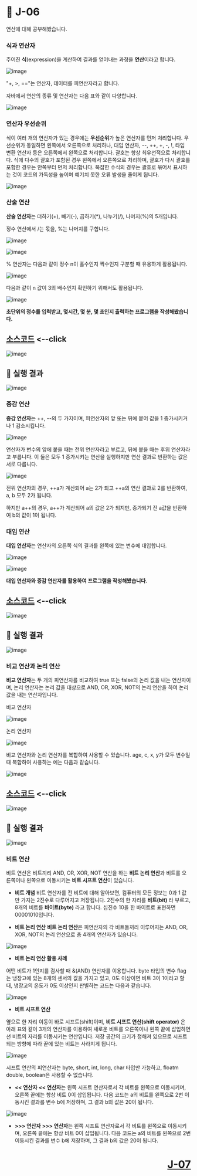 # 📖 J-06
연산에 대해 공부해봤습니다.

### **식과 연산자**

주어진 **식**(expression)을 계산하여 결과를 얻어내는 과정을 **연산**이라고 합니다.

![image](https://github.com/user-attachments/assets/074f5da5-ff84-4f26-81c9-84c7ce729f33)

"+, >, =="는 연산자, 데이터를 피연산자라고 합니다.

자바에서 연산의 종류 및 연산자는 다음 표와 같이 다양합니다.

![image](https://github.com/user-attachments/assets/bd5b9bcd-2496-47bb-b7f1-db695dbc8a92)

### **연산자 우선순위**

식이 여러 개의 연산자가 있는 경우에는 **우선순위**가 높은 연산자를 먼저 처리합니다. 
우선순위가 동일하면 왼쪽에서 오른쪽으로 처리하나, 대입 연산자, --, ++, +, -, !, 타입 변환 연산자 등은 오른쪽에서 왼쪽으로 처리합니다. 괄호는 항상 최우선적으로 처리합니다.
식에 다수의 괄호가 포함된 경우 왼쪽에서 오른쪽으로 처리하며, 괄호가 다시 괄호를 포함한 경우는 안쪽부터 먼저 처리합니다.
복잡한 수식의 경우는 괄호로 묶어서 표시하는 것이 코드의 가독성을 높이며 예기치 못한 오류 발생을 줄이게 됩니다.

![image](https://github.com/user-attachments/assets/404776ea-14ac-40df-a4ab-6f7b97ee60b3)

### **산술 연산**

**산술 연산자**는 더하기(+), 빼기(-), 곱하기(*), 나누기(/), 나머지(%)의 5개입니다.

정수 연산에서 /는 몫을, %는 나머지를 구합니다. 

![image](https://github.com/user-attachments/assets/e31d021e-c6b5-43c2-9ebf-63fd3a114814)

![image](https://github.com/user-attachments/assets/07af7e96-11e3-4f41-8fc2-8ddc897ac3c4)

% 연산자는 다음과 같이 정수 n이 홀수인지 짝수인지 구분할 때 유용하게 활용됩니다.

![image](https://github.com/user-attachments/assets/95b37f44-3aa4-4ef7-9619-af3e04cd0527)

다음과 같이 n 값이 3의 배수인지 확인하기 위해서도 활용됩니다.

![image](https://github.com/user-attachments/assets/93f9dc42-4c40-4bc7-96ac-0763170bca18)

**초단위의 정수를 입력받고, 몇시간, 몇 분, 몇 초인지 출력하는 프로그램을 작성해봤습니다.**

[소스코드](./J06_1.java) <--click
---

![image](https://github.com/user-attachments/assets/2827d0b9-9709-40ca-99ce-395f76cbf976)


📘 실행 결과
---

![image](https://github.com/user-attachments/assets/cdbe1ab5-c226-4bfd-87ad-f5f03431b726)

### **증감 연산**

**증감 연산자**는 ++, --의 두 가지이며, 피연산자의 앞 또는 뒤에 붙어 값을 1 증가시키거나 1 감소시킵니다.

![image](https://github.com/user-attachments/assets/5c46d80c-4060-4d1c-a405-ebf4245a4958)

연산자가 변수의 앞에 붙을 때는 전위 연산자라고 부르고, 뒤에 붙을 때는 후위 연산자라고 부릅니다.
이 둘은 모두 1 증가시키는 연산을 실행하지만 연산 결과로 반환하는 값은 서로 다릅니다.

![image](https://github.com/user-attachments/assets/ec3af5c1-640a-490e-bdd7-7be6d1f0c9d3)

전위 연산자의 경우, ++a가 계산되어 a는 2가 되고 ++a의 연산 결과로 2를 반환하여, a, b 모두 2가 됩니다.

하지만 a++의 경우, a++가 계산되어 a의 값은 2가 되지만, 증가되기 전 a값을 반환하여 b의 값이 1이 됩니다.

### **대입 연산**

**대입 연산자**는 연산자의 오른쪽 식의 결과를 왼쪽에 있는 변수에 대입합니다.

![image](https://github.com/user-attachments/assets/91973084-ec65-449c-b9a1-240b7b2bb151)

![image](https://github.com/user-attachments/assets/ad63c526-f3b9-43ab-8c9c-bfce30ae3d5d)

**대입 연산자와 증감 연산자를 활용하여 프로그램을 작성해봤습니다.**

[소스코드](./J06_2.java) <--click
---

![image](https://github.com/user-attachments/assets/291d1225-6893-4130-bee4-fa97c41f61dd)

📘 실행 결과
---

![image](https://github.com/user-attachments/assets/4891677f-6782-429c-97fe-8fb372142e64)

### **비교 연산과 논리 연산**

**비교 연산자**는 두 개의 피연산자를 비교하여 true 또는 false의 논리 값을 내는 연산자이며, 논리 연산자는 논리 값을 대상으로 AND, OR, XOR, NOT의 논리 연산을 하여 논리 값을 내는 연산자입니다.

비교 연산자

![image](https://github.com/user-attachments/assets/fe324d83-c336-4174-80ed-5be2b6d76dc8)

논리 연산자

![image](https://github.com/user-attachments/assets/95a8eaf9-a9c3-4348-8af5-ad128a2ded59)

비교 연산자와 논리 연산자를 복합하여 사용할 수 있습니다. age, c, x, y가 모두 변수일 때 복합하여 사용하는 예는 다음과 같습니다.

![image](https://github.com/user-attachments/assets/b5693b74-8798-4dcc-8e4c-fa67704236ce)

[소스코드](./J06_3.java) <--click
---

![image](https://github.com/user-attachments/assets/bd63f9e8-6ab8-4707-9c47-a7b530ca6203)

📘 실행 결과
---

![image](https://github.com/user-attachments/assets/a362664f-7fd4-4353-8ea3-415e17a0fa9d)

### **비트 연산**

비트 연산은 비트끼리 AND, OR, XOR, NOT 연산을 하는 **비트 논리 연산**과 비트를 오른쪽이나 왼쪽으로 이동시키는 **비트 시프트 연산**이 있습니다.

* **비트 개념**
비트 연산자를 전 비트에 대해 알아보면, 컴퓨터의 모든 정보는 0과 1 값만 가지는 2진수로 다루어지고 저장됩니다. 2진수의 한 자리를 **비트(bit)** 라 부르고, 8개의 비트를 **바이트(byte)** 라고 합니다. 십진수 10을 한 바이트로 표현하면 00001010입니다.

* **비트 논리 연산**
**비트 논리 연산**은 피연산자의 각 비트들끼리 이루어지는 AND, OR, XOR, NOT의 논리 연산으로 총 4개의 연산자가 있습니다.

![image](https://github.com/user-attachments/assets/db91b1ef-8f6b-4eb6-a67e-31dbfa2a98c4)

* **비트 논리 연산 활용 사례**

어떤 비트가 1인지를 검사할 때 &(AND) 연산자를 이용합니다. byte 타입의 변수 flag는 냉장고에 있는 8개의 센서의 값을 가지고 있고, 0도 이상이면 비트 3이 1이라고 할 때, 냉장고의 온도가 0도 이상인지 판별하는 코드는 다음과 같습니다.

![image](https://github.com/user-attachments/assets/84488d67-13b0-49df-a621-45b4d17fd55f)

* **비트 시프트 연산**

옆으로 한 자리 이동이 바로 시프트(shift)이며, **비트 시프트 연산(shift operator)** 은 아래 표와 같이 3개의 연산자를 이용하여 새로운 비트를 오른쪽이나 왼쪽 끝에
삽입하면선 비트의 자리를 이동시키는 연산입니다. 저장 공간의 크기가 정해져 있으므로 시프트되는 방향에 따라 끝에 있는 비트는 사라지게 됩니다.

![image](https://github.com/user-attachments/assets/8dfc5302-8589-4fd4-ab9b-b92926ff8e55)


시프트 연산의 피연산자는 byte, short, int, long, char 타입만 가능하고, floatm double, boolean은 사용할 수 없습니다.

* **<< 연산자**
**<< 연산자**는  왼쪽 시프트 연산자로서 각 비트를 왼쪽으로 이동시키며, 오른쪽 끝에는 항상 비트 0이 삽입됩니다. 다음 코드는 a의 비트를 왼쪽으로 2번 이동시킨 결과를 변수 b에 저장하며, 그 결과 b의 값은 20이 됩니다.

![image](https://github.com/user-attachments/assets/7a529402-d31b-453a-8e0f-f3f00ead1f5a)

* **>>> 연산자**
**>>> 연산자**는  왼쪽 시프트 연산자로서 각 비트를 왼쪽으로 이동시키며, 오른쪽 끝에는 항상 비트 0이 삽입됩니다. 다음 코드는 a의 비트를 왼쪽으로 2번 이동시킨 결과를 변수 b에 저장하며, 그 결과 b의 값은 20이 됩니다.


# <p align="right">[J-07](./J_07.md)</p>
